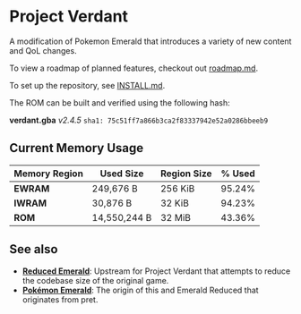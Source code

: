 # Project Verdant

A modification of Pokemon Emerald that introduces a variety of new content and QoL changes.

To view a roadmap of planned features, checkout out [roadmap.md](docs/roadmap.md).

To set up the repository, see [INSTALL.md](INSTALL.md).

The ROM can be built and verified using the following hash:

**verdant.gba** _v2.4.5_ `sha1: 75c51ff7a866b3ca2f83337942e52a0286bbeeb9`

## Current Memory Usage

| **Memory Region** | **Used Size** | **Region Size** | **% Used** |
|-------------------|---------------|-----------------|------------|
|     **EWRAM**     |   249,676 B   |     256 KiB     |   95.24%   |
|     **IWRAM**     |    30,876 B   |      32 KiB     |   94.23%   |
|      **ROM**      |  14,550,244 B |      32 MiB     |   43.36%   |


## See also
* [**Reduced Emerald**](https://github.com/wheeler-cs/emerald-reduced): Upstream for Project Verdant
  that attempts to reduce the codebase size of the original game.
* [**Pokémon Emerald**](https://github.com/pret/pokeemerald): The origin of this and Emerald Reduced
  that originates from pret.
